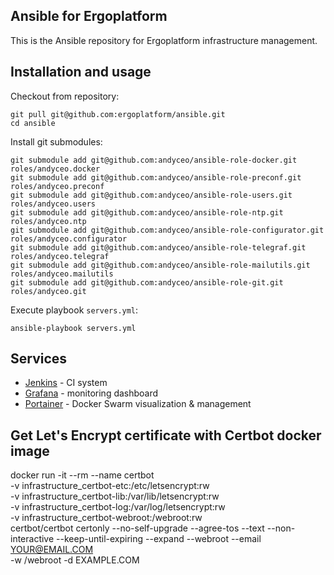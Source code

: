 ## Ansible for Ergoplatform

This is the Ansible repository for Ergoplatform infrastructure management.


## Installation and usage

Checkout from repository:

    git pull git@github.com:ergoplatform/ansible.git
    cd ansible

Install git submodules:

    git submodule add git@github.com:andyceo/ansible-role-docker.git roles/andyceo.docker
    git submodule add git@github.com:andyceo/ansible-role-preconf.git roles/andyceo.preconf
    git submodule add git@github.com:andyceo/ansible-role-users.git roles/andyceo.users
    git submodule add git@github.com:andyceo/ansible-role-ntp.git roles/andyceo.ntp
    git submodule add git@github.com:andyceo/ansible-role-configurator.git roles/andyceo.configurator
    git submodule add git@github.com:andyceo/ansible-role-telegraf.git roles/andyceo.telegraf
    git submodule add git@github.com:andyceo/ansible-role-mailutils.git roles/andyceo.mailutils
    git submodule add git@github.com:andyceo/ansible-role-git.git roles/andyceo.git

Execute playbook `servers.yml`:

    ansible-playbook servers.yml


## Services

- [Jenkins](https://jenkins.ergoplatform.com/) - CI system
- [Grafana](https://grafana.ergoplatform.com/) - monitoring dashboard
- [Portainer](https://portainer.ergoplatform.com/) - Docker Swarm visualization & management


## Get Let's Encrypt certificate with Certbot docker image

docker run -it --rm --name certbot \
      -v infrastructure_certbot-etc:/etc/letsencrypt:rw \
      -v infrastructure_certbot-lib:/var/lib/letsencrypt:rw \
      -v infrastructure_certbot-log:/var/log/letsencrypt:rw \
      -v infrastructure_certbot-webroot:/webroot:rw \
      certbot/certbot certonly --no-self-upgrade --agree-tos --text
      --non-interactive --keep-until-expiring --expand --webroot --email YOUR@EMAIL.COM \
      -w /webroot -d EXAMPLE.COM
